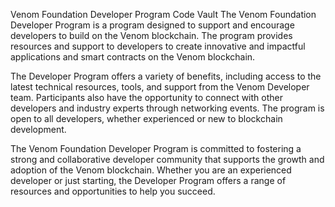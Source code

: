 Venom Foundation Developer Program Code Vault
The Venom Foundation Developer Program is a program designed to support and encourage developers to build on the Venom blockchain. The program provides resources and support to developers to create innovative and impactful applications and smart contracts on the Venom blockchain.

The Developer Program offers a variety of benefits, including access to the latest technical resources, tools, and support from the Venom Developer team. Participants also have the opportunity to connect with other developers and industry experts through networking events. The program is open to all developers, whether experienced or new to blockchain development.

The Venom Foundation Developer Program is committed to fostering a strong and collaborative developer community that supports the growth and adoption of the Venom blockchain. Whether you are an experienced developer or just starting, the Developer Program offers a range of resources and opportunities to help you succeed.
